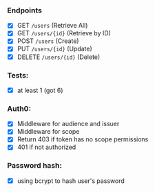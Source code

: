 ### Endpoints

- [x] GET `/users` (Retrieve All)
- [x] GET `/users/{id}` (Retrieve by ID)
- [x] POST `/users` (Create)
- [x] PUT `/users/{id}` (Update)
- [x] DELETE `/users/{id}` (Delete)

### Tests:

- [x] at least 1 (got 6)

### Auth0:

- [x] Middleware for audience and issuer
- [x] Middleware for scope
- [x] Return 403 if token has no scope permissions
- [x] 401 if not authorized

### Password hash:

- [x] using bcrypt to hash user's password
